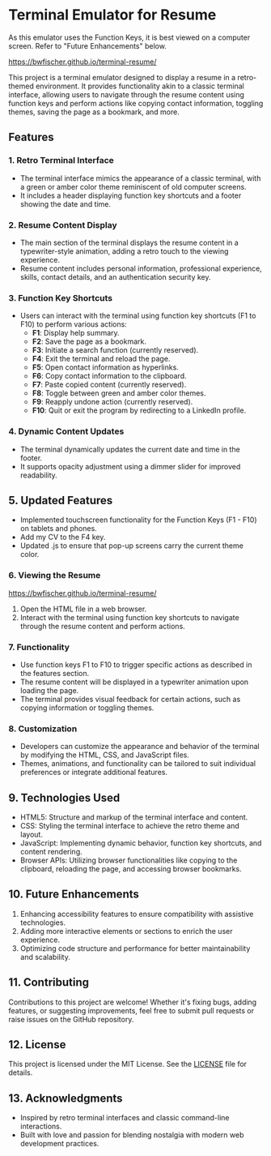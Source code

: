 # Terminal Emulator for Resume

As this emulator uses the Function Keys, it is best viewed on a computer screen.
Refer to "Future Enhancements" below.

https://bwfischer.github.io/terminal-resume/

This project is a terminal emulator designed to display a resume in a retro-themed environment. It provides functionality akin to a classic terminal interface, allowing users to navigate through the resume content using function keys and perform actions like copying contact information, toggling themes, saving the page as a bookmark, and more.

## Features

### 1. Retro Terminal Interface
- The terminal interface mimics the appearance of a classic terminal, with a green or amber color theme reminiscent of old computer screens.
- It includes a header displaying function key shortcuts and a footer showing the date and time.

### 2. Resume Content Display
- The main section of the terminal displays the resume content in a typewriter-style animation, adding a retro touch to the viewing experience.
- Resume content includes personal information, professional experience, skills, contact details, and an authentication security key.

### 3. Function Key Shortcuts
- Users can interact with the terminal using function key shortcuts (F1 to F10) to perform various actions:
    - **F1**: Display help summary.
    - **F2**: Save the page as a bookmark.
    - **F3**: Initiate a search function (currently reserved).
    - **F4**: Exit the terminal and reload the page.
    - **F5**: Open contact information as hyperlinks.
    - **F6**: Copy contact information to the clipboard.
    - **F7**: Paste copied content (currently reserved).
    - **F8**: Toggle between green and amber color themes.
    - **F9**: Reapply undone action (currently reserved).
    - **F10**: Quit or exit the program by redirecting to a LinkedIn profile.

### 4. Dynamic Content Updates
- The terminal dynamically updates the current date and time in the footer.
- It supports opacity adjustment using a dimmer slider for improved readability.

## 5. Updated Features 
-  Implemented touchscreen functionality for the Function Keys (F1 - F10) on tablets and phones.
-  Add my CV to the F4 key.
-  Updated .js to ensure that pop-up screens carry the current theme color.

### 6. Viewing the Resume
https://bwfischer.github.io/terminal-resume/
1. Open the HTML file in a web browser.
2. Interact with the terminal using function key shortcuts to navigate through the resume content and perform actions.

### 7. Functionality
- Use function keys F1 to F10 to trigger specific actions as described in the features section.
- The resume content will be displayed in a typewriter animation upon loading the page.
- The terminal provides visual feedback for certain actions, such as copying information or toggling themes.

### 8. Customization
- Developers can customize the appearance and behavior of the terminal by modifying the HTML, CSS, and JavaScript files.
- Themes, animations, and functionality can be tailored to suit individual preferences or integrate additional features.

## 9. Technologies Used
- HTML5: Structure and markup of the terminal interface and content.
- CSS: Styling the terminal interface to achieve the retro theme and layout.
- JavaScript: Implementing dynamic behavior, function key shortcuts, and content rendering.
- Browser APIs: Utilizing browser functionalities like copying to the clipboard, reloading the page, and accessing browser bookmarks.

## 10. Future Enhancements
1. Enhancing accessibility features to ensure compatibility with assistive technologies.
2. Adding more interactive elements or sections to enrich the user experience.
3. Optimizing code structure and performance for better maintainability and scalability.

## 11. Contributing
Contributions to this project are welcome! Whether it's fixing bugs, adding features, or suggesting improvements, feel free to submit pull requests or raise issues on the GitHub repository.

## 12. License
This project is licensed under the MIT License. See the [LICENSE](LICENSE) file for details.

## 13. Acknowledgments
- Inspired by retro terminal interfaces and classic command-line interactions.
- Built with love and passion for blending nostalgia with modern web development practices.

